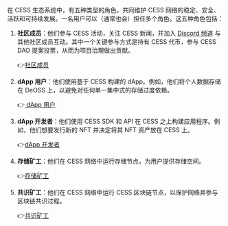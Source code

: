 在 CESS 生态系统中，有五种类型的角色，共同维护 CESS 网络的稳定、安全、活跃和可持续发展。一名用户可以（通常也会）担任多个角色。这五种角色包括：

1. **社区成员**：他们参与 CESS 活动，关注 CESS 新闻，并加入 [Discord 频道](https://discord.gg/cess) 与其他社区成员互动。其中一个关键参与方式是持有 CESS 代币，参与 CESS DAO 提案投票，从而为项目治理做出贡献。

   👉[社区成员](community/README.md)

2. **dApp 用户**：他们使用基于 CESS 构建的 dApp。例如，他们将个人数据存储在 DeOSS 上，以避免对任何单一集中式的存储过度依赖。

   👉[ dApp 用户](user/README.md)

3. **dApp 开发者**：他们使用 CESS SDK 和 API 在 CESS 之上构建应用程序。例如，他们想要发行新的 NFT 并决定将其 NFT 资产放在 CESS 上。

   👉[dApp 开发者](developer/README.md)

4. **存储矿工**：他们在 CESS 网络中运行存储节点，为用户提供存储空间。

   👉[存储矿工](storage-miner/README.md)

5. **共识矿工**：他们在 CESS 网络中运行 CESS 区块链节点，以保护网络并参与区块链共识过程。

   👉[共识矿工](consensus-miner/README.md)
